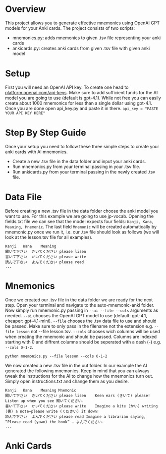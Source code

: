# Overview
This project allows you to generate effective mnemonics using OpenAI GPT models for your Anki cards. The project consists of two scripts:
* mnemonics.py: adds mnemonics to given .tsv file representing your anki cards
* ankicards.py: creates anki cards from given .tsv file with given anki model

# Setup
First you will need an OpenAI API key. To create one head to [platform.openai.com/api-keys](platform.openai.com/api-keys). Make sure to add sufficient funds for the AI model you are going to use (default is gpt-4.1). While not free you can easily create about 1000 mnemonics for less than a single dollar using gpt-4.1. Once you are done open api_key.py and paste it in there. `api_key = "PASTE YOUR API KEY HERE"`

# Step By Step Guide
Once your setup you need to follow these three simple steps to create your anki cards with AI mnemonics.
* Create a new .tsv file in the data folder and input your anki cards.
* Run mnemonics.py from your terminal passing in your .tsv file.
* Run ankicards.py from your terminal passing in the newly created .tsv file.

# Data File
Before creating a new .tsv file in the data folder choose the anki model you want to use. For this example we are going to use jp-vocab. Opening the fields.txt file we can see that the model expects four fields: `Kanji, Kana, Meaning, Mnemonic`. The last field `Mnemonic` will be created automatically by mnemonic.py once we run it, i.e. our .tsv file should look as follows (we will look at the lesson.tsv file for all examples).
```
Kanji	Kana	Meaning
聞いて下さい	きいてください	please lisen
書いて下さい	かいてください	please write
読んで下さい	よんでください	please read
...
```

# Mnemonics
Once we created our .tsv file in the data folder we are ready for the next step. Open your terminal and navigate to the auto-mnemonic-anki folder. Now simply run mnemonic.py passing in `--ai --file --cols` arguments as needed. `--ai` chooses the OpenAI GPT model to use (default: gpt-4.1, cheaper: gpt-4.1-mini). `--file` chooses the .tsv data file to use and should be passed. Make sure to only pass in the filename not the extension e.g. `--file lesson` not --file lesson.tsv. `--cols` chooses wich columns will be used when creating the mnemonic and should be passed. Columns are indexed starting with 0 and diffrent columns should be seperated with a dash (-) e.g. `--cols 0-1-2`.
```
python mnemonics.py --file lesson --cols 0-1-2
```
We now created a new .tsv file in the out folder. In our example the AI generated the following mnemonics. Keep in mind that you can always tweak the instructions for the AI to change how the mnemonics turn out. Simply open instructions.txt and change them as you desire.
```
Kanji	Kana	Meaning	Mnemonic
聞いて下さい	きいてください	please lisen	Keen ears (きいて) please! Listen up when you see 聞いてください.
書いて下さい	かいてください	please write	Imagine a kite (かい) writing (書) a note—please write (ください) it down!
読んで下さい	よんでください	please read	Imagine a librarian saying, “Please read (yawn) the book” — よんでください.
...
```

# Anki Cards
